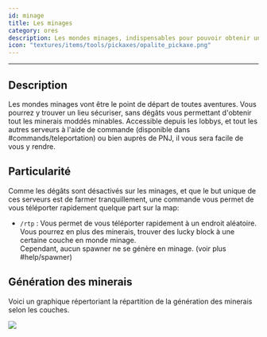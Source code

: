 ```yaml
---
id: minage
title: Les minages
category: ores
description: Les mondes minages, indispensables pour pouvoir obtenir un bon nombre de minerais
icon: "textures/items/tools/pickaxes/opalite_pickaxe.png"
---
```

___
## Description

Les mondes minages vont être le point de départ de toutes aventures. Vous pourrez y trouver un lieu sécuriser, sans dégâts vous permettant d'obtenir tout les minerais moddés minables.
Accessible depuis les lobbys, et tout les autres serveurs à l'aide de commande (disponible dans #commands/teleportation) ou bien auprès de PNJ, il vous sera facile de vous y rendre.

## Particularité

Comme les dégâts sont désactivés sur les minages, et que le but unique de ces serveurs est de farmer tranquillement, une commande vous permet de vous téléporter rapidement quelque part sur la map:  
* ``/rtp`` : Vous permet de vous téléporter rapidement à un endroit aléatoire.  
Vous pourrez en plus des minerais, trouver des lucky block à une certaine couche en monde minage.  
Cependant, aucun spawner ne se génère en minage. (voir plus #help/spawner)

## Génération des minerais
Voici un graphique répertoriant la répartition de la génération des minerais selon les couches.  
  
<img style='margin: 0 auto;' src="https://user-images.githubusercontent.com/66992287/162043926-166757a6-2221-4b87-8501-3fc13e08cfff.png"> 